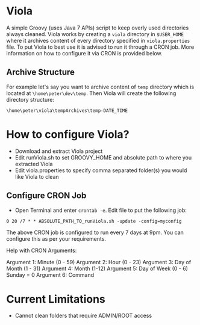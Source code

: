 # Viola
A simple Groovy (uses Java 7 APIs) script to keep overly used directories always cleaned.
Viola works by creating a `viola` directory in `$USER_HOME` where it archives content of 
every directory specified in `viola.properties` file. To put Viola to best use it is 
advised to run it through a CRON job. More information on how to configure it via CRON is
provided below.

## Archive Structure
For example let's say you want to archive content of `temp` directory which is located at
`\home\peter\dev\temp`. Then Viola will create the following directory structure:

`\home\peter\viola\tempArchives\temp-DATE_TIME`

# How to configure Viola?

* Download and extract Viola project
* Edit runViola.sh to set GROOVY_HOME and absolute path to where you extracted Viola
* Edit viola.properties to specify comma separated folder(s) you would like Viola to clean

## Configure CRON Job

* Open Terminal and enter `crontab -e`. Edit file to put the following job:

`0 20 /7 * * ABSOLUTE_PATH_TO_runViola.sh -update -config=myconfig`

The above CRON job is configured to run every 7 days at 9pm. You can configure this as
per your requirements.

Help with CRON Arguments:

Argument 1: Minute (0 - 59)
Argument 2: Hour (0 - 23)
Argument 3: Day of Month (1 - 31)
Argument 4: Month (1-12)
Argument 5: Day of Week (0 - 6) Sunday = 0
Argument 6: Command

# Current Limitations
* Cannot clean folders that require ADMIN/ROOT access
